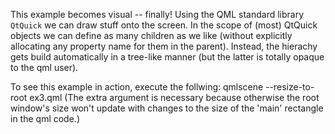 This example becomes visual -- finally! Using the QML
standard library `QtQuick` we can draw stuff onto the
screen. In the scope of (most) QtQuick objects we can
define as many children as we like (without explicitly
allocating any property name for them in the parent).
Instead, the hierachy gets build automatically in a
tree-like manner (but the latter is totally opaque to
the qml user).

To see this example in action, execute the follwing:
    qmlscene --resize-to-root ex3.qml
(The extra argument is necessary because otherwise the
root window's size won't update with changes to the size
of the 'main' rectangle in the qml code.)
